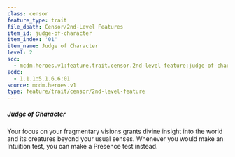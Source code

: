 ```yaml
---
class: censor
feature_type: trait
file_dpath: Censor/2nd-Level Features
item_id: judge-of-character
item_index: '01'
item_name: Judge of Character
level: 2
scc:
  - mcdm.heroes.v1:feature.trait.censor.2nd-level-feature:judge-of-character
scdc:
  - 1.1.1:5.1.6.6:01
source: mcdm.heroes.v1
type: feature/trait/censor/2nd-level-feature
---
```


##### Judge of Character

Your focus on your fragmentary visions grants divine insight into the world and its creatures beyond your usual senses. Whenever you would make an Intuition test, you can make a Presence test instead.
